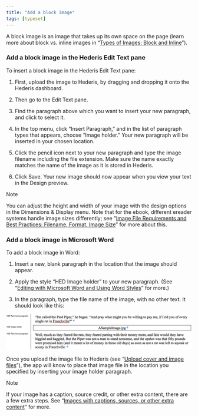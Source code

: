 ```yaml
---
title: "Add a block image"
tags: [typeset]
---
```

 
<html><body><section data-type="chapter" class="hsecchapter" data-hederis-type="hsecchapter" id="add-an-image" data-pi-attrs="id: add-an-image; data-tags: typeset;" role="doc-chapter" data-tags="typeset" data-author-name=" " data-book-title=" " title="Add a block image"><p class="hblkp" data-hederis-type="hblkp" id="p00Lj8b85">A block image is an image that takes up its own space on the page (learn more about block vs. inline images in &#8220;<a href="{% link _docs/block-and-inline-images.md %}" class="hspana" data-hederis-type="hspana" id="pZl2PnxzA">Types of Images: Block and Inline</a>&#8221;).</p><section class="hwprsubsection" data-hederis-type="hwprsubsection" id="pwxysesXJ" data-type="subsection" title="Add a block image in the Hederis Edit Text pane"><h1 data-hederis-type="hblktitle" class="hblktitle" id="p2ECTZuVD">Add a block image in the Hederis Edit Text pane</h1><p class="hblkp" data-hederis-type="hblkp" id="pnLcARt0P">To insert a block image in the Hederis Edit Text pane:</p><ol class="hwprnumlist" data-hederis-type="hwprnumlist" id="pLUA0zdzv"><li class="hblkoli" data-hederis-type="hblkoli" id="liJZlstMFr"><p class="hblkoli" data-hederis-type="hblklip" id="pA2vSchF9">First, upload the image to Hederis, by dragging and dropping it onto the Hederis dashboard.</p></li><li class="hblkoli" data-hederis-type="hblkoli" id="liUY9kpWNj"><p class="hblkoli" data-hederis-type="hblklip" id="pnbrfbZY7">Then go to the Edit Text pane.</p></li><li class="hblkoli" data-hederis-type="hblkoli" id="li7MJa6Cpw"><p class="hblkoli" data-hederis-type="hblklip" id="p4SYtyxtb">Find the paragraph above which you want to insert your new paragraph, and click to select it.</p></li><li class="hblkoli" data-hederis-type="hblkoli" id="liZDgaI19g"><p class="hblkoli" data-hederis-type="hblklip" id="p6n2HQQVw">In the top menu, click &#8220;Insert Paragraph,&#8221; and in the list of paragraph types that appears, choose &#8220;Image holder.&#8221; Your new paragraph will be inserted in your chosen location. </p></li><li class="hblkoli" data-hederis-type="hblkoli" id="lijU7MC3kp"><p class="hblkoli" data-hederis-type="hblklip" id="p8D7vQSuX">Click the pencil icon next to your new paragraph and type the image filename including the file extension. Make sure the name exactly matches the name of the image as it is stored in Hederis.</p></li><li class="hblkoli" data-hederis-type="hblkoli" id="liiF0UI7K0"><p class="hblkoli" data-hederis-type="hblklip" id="poDdrasCA">Click Save. Your new image should now appear when you view your text in the Design preview.</p></li></ol></section><div class="hwprbox box" data-hederis-type="hwprbox" id="pQDURGF8k" data-type="sidebar"><p class="hblktype" data-hederis-type="hblktype" id="p5L8wRLVu">Note</p><p class="hblkp" data-hederis-type="hblkp" id="p2t7R5iq7">You can adjust the height and width of your image with the design options in the Dimensions &amp; Display menu. Note that for the ebook, different ereader systems handle image sizes differently; see &#8220;<a href="{% link _docs/image_best_practices.md %}" class="hspana" data-hederis-type="hspana" id="pCVVy844A">Image File Requirements and Best Practices: Filename, Format, Image Size</a>&#8221; for more about this.</p></div><section class="hwprsubsection" data-hederis-type="hwprsubsection" id="p7kWaxzF5" data-type="subsection" title="Add a block image in Microsoft Word"><h1 data-hederis-type="hblktitle" class="hblktitle" id="pEmN5T8bm">Add a block image in Microsoft Word</h1><p class="hblkp" data-hederis-type="hblkp" id="p6dIIo0P7">To add a block image in Word:</p><ol class="hwprnumlist" data-hederis-type="hwprnumlist" id="pjPrVKfBQ"><li class="hblkoli" data-hederis-type="hblkoli" id="liYftFbu2t"><p class="hblkoli" data-hederis-type="hblklip" id="p9mUyaYLR">Insert a new, blank paragraph in the location that the image should appear.</p></li><li class="hblkoli" data-hederis-type="hblkoli" id="liNfiuAEgf"><p class="hblkoli" data-hederis-type="hblklip" id="p22DBwbJr">Apply the style &#8220;HED Image holder&#8221; to your new paragraph. (See &#8220;<a href="{% link _docs/fine-tune-styles.md %}" class="hspana" data-hederis-type="hspana" id="pcQHj13Ox">Editing with Microsoft Word and Using Word Styles</a>&#8221; for more.)</p></li><li class="hblkoli" data-hederis-type="hblkoli" id="li7L51rc5O"><p class="hblkoli" data-hederis-type="hblklip" id="pvrLp6XZi">In the paragraph, type the file name of the image, with no other text. It should look like this:</p></li></ol><img data-hederis-type="hblkimg" class="hblkimg" id="p2xXJNVKf" src="/images/image1.png" data-img-src="/images/image1.png"/><p class="hblkp" data-hederis-type="hblkp" id="p6sFY2Ygp">Once you upload the image file to Hederis (see &#8220;<a href="{% link _docs/upload-a-cover.md %}" class="hspana" data-hederis-type="hspana" id="pXbBzumfd">Upload cover and image files</a>&#8221;), the app will know to place that image file in the location you specified by inserting your image holder paragraph.</p></section><div class="hwprbox box" data-hederis-type="hwprbox" id="p3BgPdDsL" data-type="sidebar"><p class="hblktype" data-hederis-type="hblktype" id="peQFkqa91">Note</p><p class="hblkp" data-hederis-type="hblkp" id="pBGXQljW7">If your image has a caption, source credit, or other extra content, there are a few extra steps. See &#8220;<a href="{% link _docs/images-with-captions-etc.md %}" class="hspana" data-hederis-type="hspana" id="pcEuUlLfE">Images with captions, sources, or other extra content</a>&#8221; for more.</p></div></section></body></html>
